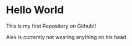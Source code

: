 # Hello World
This is my first Repository on Github!!

Alex is currently not wearing anything on his head